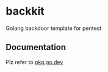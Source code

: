 # backkit
Golang backdoor template for pentest

## Documentation
Plz refer to [pkg.go.dev](https://pkg.go.dev/github.com/iIIusi0n/backkit)
